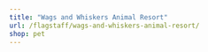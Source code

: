 ```yaml
---
title: "Wags and Whiskers Animal Resort"
url: /flagstaff/wags-and-whiskers-animal-resort/
shop: pet
---
```

